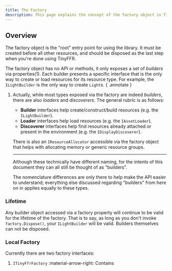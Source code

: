 ```yaml
---
title: The Factory
description: This page explains the concept of the factory object in TinyFFR.
---
```


## Overview

The factory object is the "root" entry point for using the library. It must be created before all other resources, and should be disposed as the last step when you're done using TinyFFR.

The factory object has no API or methods, it only exposes a set of *builders* via properties(1). Each builder presents a specific interface that is the only way to create or load resources for its resource type. For example, the `ILightBuilder` is the only way to create `Light`s. 
{ .annotate }

1. 	Actually, while most types exposed via the factory are indeed *builders*, there are also *loaders* and *discoverers*. The general rubric is as follows:

	* __Builder__ interfaces help create/construct/build resources (e.g. the `ILightBuilder`). 
	* __Loader__ interfaces help load resources (e.g. the `IAssetLoader`).
	* __Discoverer__ interfaces help find resources already attached or present in the environment (e.g. the `IDisplayDiscoverer`).

	There is also an `IResourceAllocator` accessible via the factory object that helps with allocating memory or generic resource groups.

	---

	Although these technically have different naming, for the intents of this document they can all still be thought of as "builders". 
	
	The nomenclature differences are only there to help make the API easier to understand; everything else discussed regarding "builders" from here on in applies equally to these types.

### Lifetime

Any builder object accessed via a factory property will continue to be valid for the lifetime of the factory. That is to say, as long as you don't invoke `factory.Dispose()`, your `ILightBuilder` will be valid. Builders themselves can not be disposed.

### Local Factory

Currently there are two factory interfaces:

1. `ITinyFfrFactory` :material-arrow-right: Contains 
